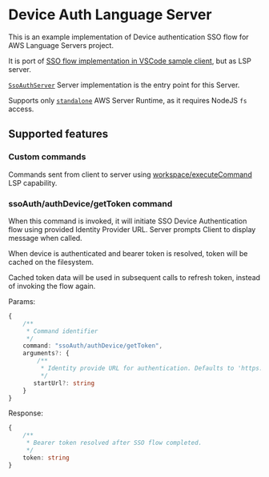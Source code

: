 # Device Auth Language Server

This is an example implementation of Device authentication SSO flow for AWS Language Servers project.

It is port of [SSO flow implementation in VSCode sample client](../../client/vscode/src/sso/builderId.ts), but as LSP server.

[`SsoAuthServer`](./src/language-server/SsoAuthServer.ts) Server implementation is the entry point for this Server. 

Supports only [`standalone`]() AWS Server Runtime, as it requires NodeJS `fs` access.

## Supported features

### Custom commands

Commands sent from client to server using [workspace/executeCommand](https://microsoft.github.io/language-server-protocol/specifications/lsp/3.17/specification/#workspace_executeCommand) LSP capability.

### ssoAuth/authDevice/getToken command

When this command is invoked, it will initiate SSO Device Authentication flow using provided Identity Provider URL. Server prompts Client to display message when called.

When device is authenticated and bearer token is resolved, token will be cached on the filesystem.

Cached token data will be used in subsequent calls to refresh token, instead of invoking the flow again.

Params: 
```typescript
{
    /**
     * Command identifier
     */
    command: "ssoAuth/authDevice/getToken",
    arguments?: {
        /**
         * Identity provide URL for authentication. Defaults to 'https://view.awsapps.com/start', if not set.
         */
       startUrl?: string
    }
}
```

Response: 
```typescript
{
    /**
     * Bearer token resolved after SSO flow completed.
     */
    token: string
}
```